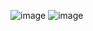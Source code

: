![image](https://user-images.githubusercontent.com/84061081/124115827-3648c900-daa9-11eb-95bc-e8408744ffad.png)
![image](https://user-images.githubusercontent.com/84061081/124115947-5b3d3c00-daa9-11eb-9d89-c710b74bbcc3.png)

